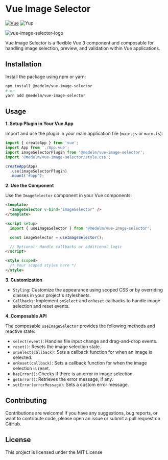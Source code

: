 # Vue Image Selector

[![Vue](https://img.shields.io/badge/Vue-%3E3.x-brightgreen?color=91aac3&labelColor=3FB27F)](https://vuejs.org/)
![Yup](https://img.shields.io/badge/yup-1.4.0-blue?logo=yup)

![vue-image-selector-logo](https://github.com/medelm1/vue-image-selector/assets/60750140/b6eb74ef-19c5-4c32-b1e9-8d593939e6d5)

Vue Image Selector is a flexible Vue 3 component and composable for handling image selection, preview, and validation within Vue applications.

## Installation

Install the package using npm or yarn:

```bash
npm install @medelm/vue-image-selector
# or
yarn add @medelm/vue-image-selector
```

## Usage

__1. Setup Plugin in Your Vue App__

Import and use the plugin in your main application file (`main.js` or `main.ts`):

```javascript
import { createApp } from 'vue';
import App from './App.vue';
import imageSelectorPlugin from '@medelm/vue-image-selector';
import '@medelm/vue-image-selector/style.css';

createApp(App)
  .use(imageSelectorPlugin)
  .mount('#app');
```

__2. Use the Component__

Use the `ImageSelector` component in your Vue components:

```html
<template>
  <ImageSelector v-bind="imageSelector" />
</template>

<script setup>
  import { useImageSelector } from '@medelm/vue-image-selector';

  const imageSelector = useImageSelector();

  // Optional: Handle callbacks or additional logic
</script>

<style scoped>
  /* Your scoped styles here */
</style>
```

__3. Customization__

- `Styling`: Customize the appearance using scoped CSS or by overriding classes in your project's stylesheets.
- `Callbacks`: Implement `onSelect` and `onReset` callbacks to handle image selection and reset events.

__4. Composable API__

The composable `useImageSelector` provides the following methods and reactive state:

- `select(event)`: Handles file input change and drag-and-drop events.
- `reset()`: Resets the image selection state.
- `onSelect(callback)`: Sets a callback function for when an image is selected.
- `onReset(callback)`: Sets a callback function for when the image selection is reset.
- `hasError()`: Checks if there is an error in image selection.
- `getError()`: Retrieves the error message, if any.
- `setError(errorMessage)`: Sets a custom error message.

## Contributing

Contributions are welcome! If you have any suggestions, bug reports, or want to contribute code, please open an issue or submit a pull request on GitHub.

## License

This project is licensed under the MIT License
